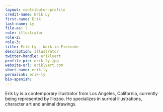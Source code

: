 ```yaml
---
layout: contributor-profile
credit-name: Erik Ly
first-name: Erik
last-name: Ly
file-as: l
role: illustrator
role-2:
role-3:
title: Erik Ly — Work in Fireside
description: Illustrator
twitter-handle: eriklyart
profile-pic: erik-ly.jpg
website-url: eriklyart.com
short-name: erik-ly
permalink: erik-ly
bio-spanish:
---
```

Erik Ly is a contemporary illustrator from Los Angeles, California, currently being represented by Illozoo.  He specializes in surreal illustrations, character art and animal drawings.
